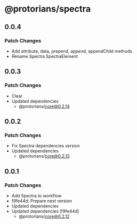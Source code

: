 # @protorians/spectra

## 0.0.4

### Patch Changes

- Add attribute, data, prepend, append, appendChild methods
- Rename Spectra SpectraElement

## 0.0.3

### Patch Changes

- Clear
- Updated dependencies
  - @protorians/core@0.2.14

## 0.0.2

### Patch Changes

- Fix Spectra dependencies version
- Updated dependencies
  - @protorians/core@0.2.13

## 0.0.1

### Patch Changes

- Add Spectra to workflow
- f9fe44d: Prepare next version
- Updated dependencies
- Updated dependencies [f9fe44d]
  - @protorians/core@0.2.12
